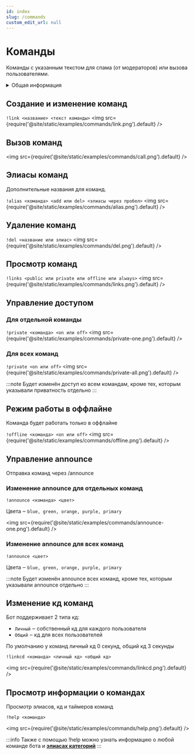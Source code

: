 ```yaml
---
id: index
slug: /commands
custom_edit_url: null
---
```


# Команды

Команды с указанным текстом для спама (от модераторов) или вызова пользователями.

<details>
  <summary>Общая информация</summary>
  <ul>
    <li><b>Название:</b> link</li>
    <li><b>Элиасы:</b> links, del, aliases, private, announce, offline</li>
    <li><b>Кулдаун:</b> общий 3 секунды</li>
    <li><a href="https://github.com/Relanit/ModBoty/blob/master/ModBoty/cogs/links/links.py"><b>Исходный код</b></a></li>
  </ul>
</details>


## Создание и изменение команд
`!link <название> <текст команды>`
<img src={require('@site/static/examples/commands/link.png').default} />


## Вызов команд
<img src={require('@site/static/examples/commands/call.png').default} />

## Элиасы команд
Дополнительные названия для команд.

`!alias <команда> <add или del> <элиасы через пробел>`
<img src={require('@site/static/examples/commands/alias.png').default} />


## Удаление команд
`!del <название или элиас>`
<img src={require('@site/static/examples/commands/del.png').default} />


## Просмотр команд
`!links <public или private или offline или always>`
<img src={require('@site/static/examples/commands/links.png').default} />


## Управление доступом

### Для отдельной команды
`!private <команда> <on или off>`
<img src={require('@site/static/examples/commands/private-one.png').default} />

### Для всех команд
`!private <on или off>`
<img src={require('@site/static/examples/commands/private-all.png').default} /> <p></p>

:::note
Будет изменён доступ ко всем командам, кроме тех, которым указывали приватность отдельно
:::

## Режим работы в оффлайне
Команда будет работать только в оффлайне

`!offline <команда> <on или off>`
<img src={require('@site/static/examples/commands/offline.png').default} />

## Управление announce
Отправка команд через /announce

### Изменение announce для отдельных команд
`!announce <команда> <цвет>`

Цвета ‒ `blue, green, orange, purple, primary`

<img src={require('@site/static/examples/commands/announce-one.png').default} />

### Изменение announce для всех команд
`!announce <цвет>`

Цвета ‒ `blue, green, orange, purple, primary`

:::note
Будет изменён announce всех команд, кроме тех, которым указывали announce отдельно
:::


## Изменение кд команд

Бот поддерживает 2 типа кд:
- `Личный` ‒ собственный кд для каждого пользователя
- `Общий` ‒ кд для всех пользователей

По умолчанию у команд личный кд 0 секунд, общий кд 3 секунды

`!linkcd <команда> <личный кд> <общий кд>`

<img src={require('@site/static/examples/commands/linkcd.png').default} />

## Просмотр информации о командах 
Просмотр элиасов, кд и таймеров команд

`!help <команда>`

<img src={require('@site/static/examples/commands/help.png').default} /> <p></p>

:::info
Также с помощью !help можно узнать информацию о любой команде бота и **[элиасах категорий](stream-info.md#добавить-элиас-категории)**
:::